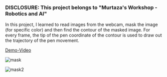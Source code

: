 ### DISCLOSURE: This project belongs to "Murtaza's Workshop - Robotics and AI"

In this project, I learned to read images from the webcam, mask the image (for specific color) and then find the contour of the masked image. For every frame, the tip of the pen coordinate of the contour is used to draw out the trajectory of the pen movement. 

[Demo-Video](https://www.youtube.com/watch?v=8SpA_c7OlnU&feature=youtu.be)

![mask](https://user-images.githubusercontent.com/44885838/81487585-7567eb00-9213-11ea-8f32-3d6342671aff.JPG)

![mask2](https://user-images.githubusercontent.com/44885838/81487588-78fb7200-9213-11ea-93f9-e210b573c654.JPG)

